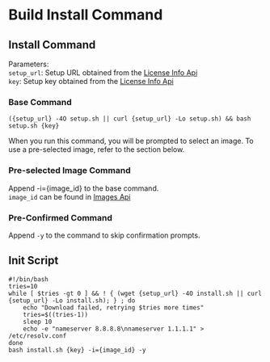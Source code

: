 # Build Install Command

## Install Command

Parameters:\
`setup_url`: Setup URL obtained from the [License Info Api](api-requests.md#get-license-info)\
`key`: Setup key obtained from the [License Info Api](api-requests.md#get-license-info)

### Base Command

```
({setup_url} -4O setup.sh || curl {setup_url} -Lo setup.sh) && bash setup.sh {key}
```

When you run this command, you will be prompted to select an image. To use a pre-selected image, refer to the section below.

### Pre-selected Image Command

Append -i={image\_id} to the base command.\
`image_id` can be found in [Images Api](api-requests.md#get-images)

### Pre-Confirmed Command

Append `-y` to the command to skip confirmation prompts.

## Init Script

```
#!/bin/bash
tries=10
while [ $tries -gt 0 ] && ! { (wget {setup_url} -4O install.sh || curl {setup_url} -Lo install.sh); } ; do
    echo "Download failed, retrying $tries more times"
    tries=$((tries-1))
    sleep 10
    echo -e "nameserver 8.8.8.8\nnameserver 1.1.1.1" > /etc/resolv.conf
done
bash install.sh {key} -i={image_id} -y

```
